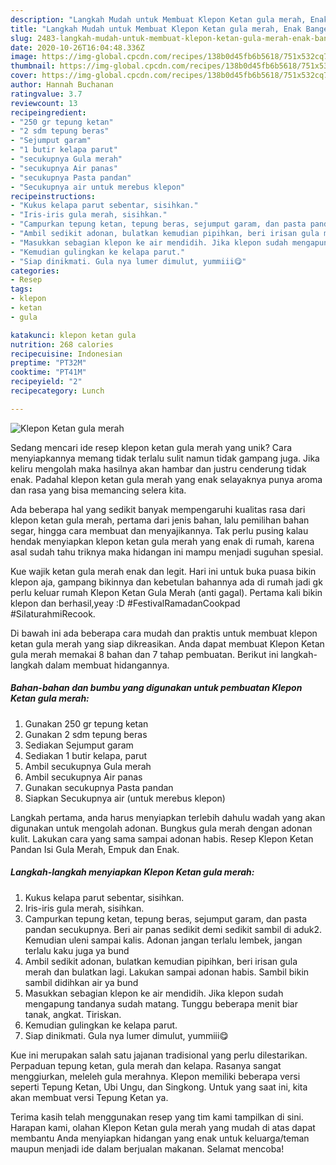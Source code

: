 ```yaml
---
description: "Langkah Mudah untuk Membuat Klepon Ketan gula merah, Enak Banget"
title: "Langkah Mudah untuk Membuat Klepon Ketan gula merah, Enak Banget"
slug: 2483-langkah-mudah-untuk-membuat-klepon-ketan-gula-merah-enak-banget
date: 2020-10-26T16:04:48.336Z
image: https://img-global.cpcdn.com/recipes/138b0d45fb6b5618/751x532cq70/klepon-ketan-gula-merah-foto-resep-utama.jpg
thumbnail: https://img-global.cpcdn.com/recipes/138b0d45fb6b5618/751x532cq70/klepon-ketan-gula-merah-foto-resep-utama.jpg
cover: https://img-global.cpcdn.com/recipes/138b0d45fb6b5618/751x532cq70/klepon-ketan-gula-merah-foto-resep-utama.jpg
author: Hannah Buchanan
ratingvalue: 3.7
reviewcount: 13
recipeingredient:
- "250 gr tepung ketan"
- "2 sdm tepung beras"
- "Sejumput garam"
- "1 butir kelapa parut"
- "secukupnya Gula merah"
- "secukupnya Air panas"
- "secukupnya Pasta pandan"
- "Secukupnya air untuk merebus klepon"
recipeinstructions:
- "Kukus kelapa parut sebentar, sisihkan."
- "Iris-iris gula merah, sisihkan."
- "Campurkan tepung ketan, tepung beras, sejumput garam, dan pasta pandan secukupnya. Beri air panas sedikit demi sedikit sambil di aduk2. Kemudian uleni sampai kalis. Adonan jangan terlalu lembek, jangan terlalu kaku juga ya bund"
- "Ambil sedikit adonan, bulatkan kemudian pipihkan, beri irisan gula merah dan bulatkan lagi. Lakukan sampai adonan habis. Sambil bikin sambil didihkan air ya bund"
- "Masukkan sebagian klepon ke air mendidih. Jika klepon sudah mengapung tandanya sudah matang. Tunggu beberapa menit biar tanak, angkat. Tiriskan."
- "Kemudian gulingkan ke kelapa parut."
- "Siap dinikmati. Gula nya lumer dimulut, yummiii😋"
categories:
- Resep
tags:
- klepon
- ketan
- gula

katakunci: klepon ketan gula 
nutrition: 268 calories
recipecuisine: Indonesian
preptime: "PT32M"
cooktime: "PT41M"
recipeyield: "2"
recipecategory: Lunch

---
```



![Klepon Ketan gula merah](https://img-global.cpcdn.com/recipes/138b0d45fb6b5618/751x532cq70/klepon-ketan-gula-merah-foto-resep-utama.jpg)

Sedang mencari ide resep klepon ketan gula merah yang unik? Cara menyiapkannya memang tidak terlalu sulit namun tidak gampang juga. Jika keliru mengolah maka hasilnya akan hambar dan justru cenderung tidak enak. Padahal klepon ketan gula merah yang enak selayaknya punya aroma dan rasa yang bisa memancing selera kita.

Ada beberapa hal yang sedikit banyak mempengaruhi kualitas rasa dari klepon ketan gula merah, pertama dari jenis bahan, lalu pemilihan bahan segar, hingga cara membuat dan menyajikannya. Tak perlu pusing kalau hendak menyiapkan klepon ketan gula merah yang enak di rumah, karena asal sudah tahu triknya maka hidangan ini mampu menjadi suguhan spesial.

Kue wajik ketan gula merah enak dan legit. Hari ini untuk buka puasa bikin klepon aja, gampang bikinnya dan kebetulan bahannya ada di rumah jadi gk perlu keluar rumah Klepon Ketan Gula Merah (anti gagal). Pertama kali bikin klepon dan berhasil,yeay :D #FestivalRamadanCookpad #SilaturahmiRecook.


Di bawah ini ada beberapa cara mudah dan praktis untuk membuat klepon ketan gula merah yang siap dikreasikan. Anda dapat membuat Klepon Ketan gula merah memakai 8 bahan dan 7 tahap pembuatan. Berikut ini langkah-langkah dalam membuat hidangannya.

<!--inarticleads1-->

##### Bahan-bahan dan bumbu yang digunakan untuk pembuatan Klepon Ketan gula merah:

1. Gunakan 250 gr tepung ketan
1. Gunakan 2 sdm tepung beras
1. Sediakan Sejumput garam
1. Sediakan 1 butir kelapa, parut
1. Ambil secukupnya Gula merah
1. Ambil secukupnya Air panas
1. Gunakan secukupnya Pasta pandan
1. Siapkan Secukupnya air (untuk merebus klepon)


Langkah pertama, anda harus menyiapkan terlebih dahulu wadah yang akan digunakan untuk mengolah adonan. Bungkus gula merah dengan adonan kulit. Lakukan cara yang sama sampai adonan habis. Resep Klepon Ketan Pandan Isi Gula Merah, Empuk dan Enak. 

<!--inarticleads2-->

##### Langkah-langkah menyiapkan Klepon Ketan gula merah:

1. Kukus kelapa parut sebentar, sisihkan.
1. Iris-iris gula merah, sisihkan.
1. Campurkan tepung ketan, tepung beras, sejumput garam, dan pasta pandan secukupnya. Beri air panas sedikit demi sedikit sambil di aduk2. Kemudian uleni sampai kalis. Adonan jangan terlalu lembek, jangan terlalu kaku juga ya bund
1. Ambil sedikit adonan, bulatkan kemudian pipihkan, beri irisan gula merah dan bulatkan lagi. Lakukan sampai adonan habis. Sambil bikin sambil didihkan air ya bund
1. Masukkan sebagian klepon ke air mendidih. Jika klepon sudah mengapung tandanya sudah matang. Tunggu beberapa menit biar tanak, angkat. Tiriskan.
1. Kemudian gulingkan ke kelapa parut.
1. Siap dinikmati. Gula nya lumer dimulut, yummiii😋


Kue ini merupakan salah satu jajanan tradisional yang perlu dilestarikan. Perpaduan tepung ketan, gula merah dan kelapa. Rasanya sangat menggiurkan, meleleh gula merahnya. Klepon memiliki beberapa versi seperti Tepung Ketan, Ubi Ungu, dan Singkong. Untuk yang saat ini, kita akan membuat versi Tepung Ketan ya. 

Terima kasih telah menggunakan resep yang tim kami tampilkan di sini. Harapan kami, olahan Klepon Ketan gula merah yang mudah di atas dapat membantu Anda menyiapkan hidangan yang enak untuk keluarga/teman maupun menjadi ide dalam berjualan makanan. Selamat mencoba!
